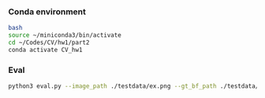 ### Conda environment
```sh
bash
source ~/miniconda3/bin/activate 
cd ~/Codes/CV/hw1/part2
conda activate CV_hw1
```
### Eval
```sh
python3 eval.py --image_path ./testdata/ex.png --gt_bf_path ./testdata/ex_gt_bf.png --gt_jbf_path ./testdata/ex_gt_jbf.png
```
